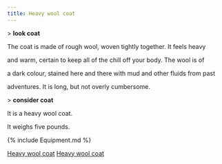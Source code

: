 ```yaml
---
title: Heavy wool coat
---
```


\> **look coat**

The coat is made of rough wool, woven tightly together. It feels heavy

and warm, certain to keep all of the chill off your body. The wool is of

a dark colour, stained here and there with mud and other fluids from
past

adventures. It is long, but not overly cumbersome.

\> **consider coat**

It is a heavy wool coat.

It weighs five pounds.

{% include Equipment.md %}

[Heavy wool coat](Category:_Cloth_equipment "wikilink") [Heavy wool
coat](Category:Cloaks "wikilink")